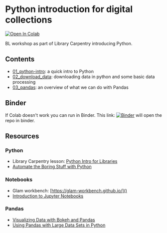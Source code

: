 # Python introduction for digital collections


[![Open In Colab](https://colab.research.google.com/assets/colab-badge.svg)](https://colab.research.google.com/github/davanstrien/Python-for-Digital-Collections-Analysis)

BL workshop as part of Library Carpentry introducing Python.

## Contents

- [01_python-intro](https://colab.research.google.com/github/davanstrien/Python-introduction-for-digital-collections/blob/master/01_python_intro.ipynb): a quick intro to Python
- [02_download_data](https://colab.research.google.com/github/davanstrien/Python-introduction-for-digital-collections/blob/master/02_download_data.ipynb): downloading data in python and some basic data processing
- [03_pandas](https://colab.research.google.com/github/davanstrien/Python-introduction-for-digital-collections/blob/master/03_pandas.ipynb): an overview of what we can do with Pandas 


## Binder 

If Colab doesn't work you can run in Binder. This link: [![Binder](https://mybinder.org/badge_logo.svg)](https://mybinder.org/v2/gh/davanstrien/Python-introduction-for-digital-collections/master) will open the repo in binder.


## Resources 

### Python 
- Library Carpentry lesson: [Python Intro for Libraries](https://librarycarpentry.org/lc-python-intro/)
- [Automate the Boring Stuff with Python](https://automatetheboringstuff.com/)

### Notebooks
- Glam workbench: [https://glam-workbench.github.io/]()
- [Introduction to Jupyter Notebooks](https://programminghistorian.org/en/lessons/jupyter-notebooks)

### Pandas 
- [Visualizing Data with Bokeh and Pandas](https://programminghistorian.org/en/lessons/visualizing-with-bokeh) 
- [Using Pandas with Large Data Sets in Python](https://www.dataquest.io/blog/pandas-big-data/)
